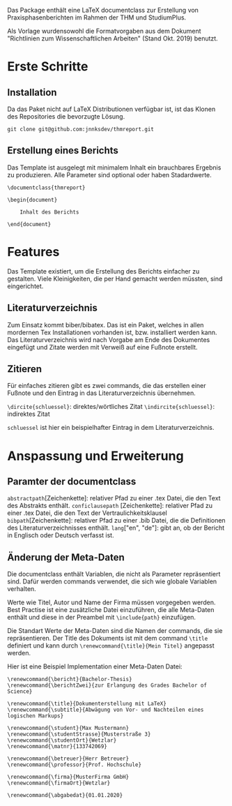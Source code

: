 Das Package enthält eine LaTeX documentclass zur Erstellung von Praxisphasenberichten im Rahmen der THM und StudiumPlus. 

Als Vorlage wurdensowohl die Formatvorgaben aus dem Dokument "Richtlinien zum Wissenschaftlichen Arbeiten" (Stand Okt. 2019) benutzt.

# Erste Schritte
## Installation
Da das Paket nicht auf LaTeX Distributionen verfügbar ist, ist das Klonen des Repositories die bevorzugte Lösung.

`git clone git@github.com:jnnksdev/thmreport.git`

## Erstellung eines Berichts
Das Template ist ausgelegt mit minimalem Inhalt ein brauchbares Ergebnis zu produzieren. Alle Parameter sind optional oder haben Stadardwerte.

```
\documentclass{thmreport}

\begin{document}

    Inhalt des Berichts

\end{document}
```

# Features
Das Template existiert, um die Erstellung des Berichts einfacher zu gestalten. Viele Kleinigkeiten, die per Hand gemacht werden müssten, sind eingerichtet.

## Literaturverzeichnis
Zum Einsatz kommt biber/bibatex. Das ist ein Paket, welches in allen mordernen Tex Installationen vorhanden ist, bzw. installiert werden kann. 
Das Literaturverzeichnis wird nach Vorgabe am Ende des Dokumentes eingefügt und Zitate werden mit Verweiß auf eine Fußnote erstellt.

## Zitieren
Für einfaches zitieren gibt es zwei commands, die das erstellen einer Fußnote und den Eintrag in das Literaturverzeichnis übernehmen.

`\dircite{schluessel}`: direktes/wörtliches Zitat
`\indircite{schluessel}`: indirektes Zitat

`schluessel` ist hier ein beispielhafter Eintrag in dem Literaturverzeichnis.


# Anspassung und Erweiterung
## Paramter der documentclass
`abstractpath`[Zeichenkette]: relativer Pfad zu einer .tex Datei, die den Text des Abstrakts enthält.
`conficlausepath` [Zeichenkette]: relativer Pfad zu einer .tex Datei, die den Text der Vertraulichkeitsklausel
`bibpath`[Zeichenkette]: relativer Pfad zu einer .bib Datei, die die Definitionen des Literaturverzeichnisses enthält.
`lang`["en", "de"]: gibt an, ob der Bericht in Englisch oder Deutsch verfasst ist.

## Änderung der Meta-Daten
Die documentclass enthält Variablen, die nicht als Parameter repräsentiert sind. Dafür werden commands verwendet, die sich wie globale Variablen verhalten.

Werte wie Titel, Autor und Name der Firma müssen vorgegeben werden. Best Practise ist eine zusätzliche Datei einzuführen, die alle Meta-Daten enthält und diese in der Preambel mit `\include{path}` einzufügen.

Die Standart Werte der Meta-Daten sind die Namen der commands, die sie repräsentieren. Der Title des Dokuments ist mit dem command `\title` definiert und kann durch `\renewcommand{\title}{Mein Titel}` angepasst werden.

Hier ist eine Beispiel Implementation einer Meta-Daten Datei:
```
\renewcommand{\bericht}{Bachelor-Thesis}
\renewcommand{\berichtZwei}{zur Erlangung des Grades Bachelor of Science}

\renewcommand{\title}{Dokumenterstellung mit LaTeX}
\renewcommand{\subtitle}{Abwägung von Vor- und Nachteilen eines logischen Markups}

\renewcommand{\student}{Max Mustermann}
\renewcommand{\studentStrasse}{Musterstraße 3}
\renewcommand{\studentOrt}{Wetzlar}
\renewcommand{\matnr}{133742069}

\renewcommand{\betreuer}{Herr Betreuer}
\renewcommand{\professor}{Prof. Hochschule}

\renewcommand{\firma}{MusterFirma GmbH}
\renewcommand{\firmaOrt}{Wetzlar}

\renewcommand{\abgabedat}{01.01.2020}
```